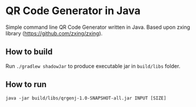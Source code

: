 # QR Code Generator in Java

Simple command line QR Code Generator written in Java.
Based upon zxing library (https://github.com/zxing/zxing).

## How to build

Run `./gradlew shadowJar` to produce executable jar in `build/libs` folder.

## How to run

`java -jar build/libs/qrgenj-1.0-SNAPSHOT-all.jar INPUT [SIZE]`

